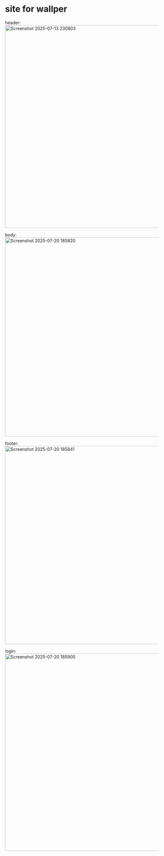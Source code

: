 # site for wallper
header:
<img width="1286" height="662" alt="Screenshot 2025-07-13 230803" src="https://github.com/user-attachments/assets/3a954f53-abf1-477e-a709-37e4d2fcda0f" />

body:
<img width="1345" height="650" alt="Screenshot 2025-07-20 185820" src="https://github.com/user-attachments/assets/beeb9b00-4fab-40ca-a222-7442ccf281ca" />

footer:
<img width="1352" height="647" alt="Screenshot 2025-07-20 185841" src="https://github.com/user-attachments/assets/1ab70760-fb26-4c2a-9b2f-2c891a20e7c3" />

login:
<img width="1364" height="644" alt="Screenshot 2025-07-20 185905" src="https://github.com/user-attachments/assets/4114b894-e182-440f-862b-d9818e1ae0db" />

